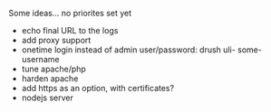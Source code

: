 
Some ideas... no priorites set yet

- echo final URL to the logs
- add proxy support
- onetime login instead of admin user/password: drush uli- some-username
- tune apache/php
- harden apache
- add https as an option, with certificates?
- nodejs server

